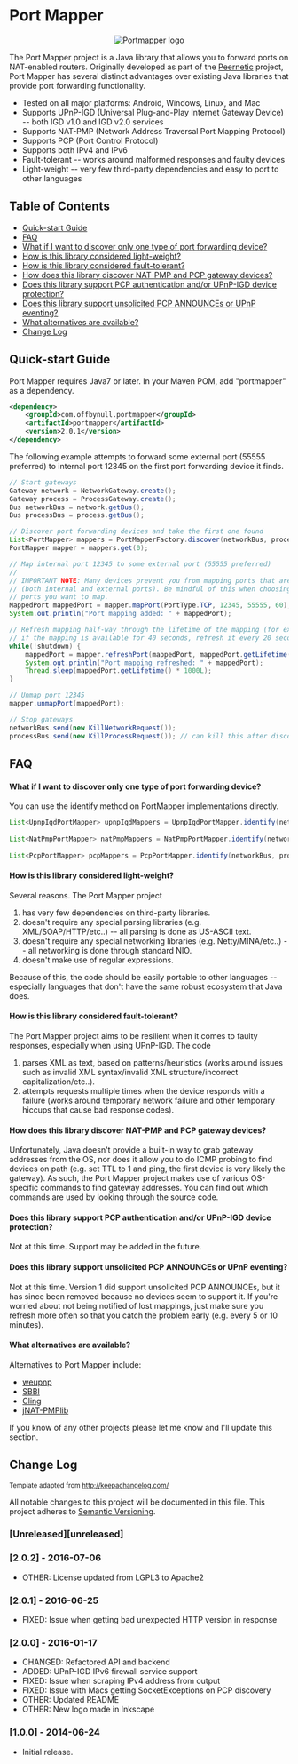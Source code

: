 # Port Mapper

<p align="center"><img src ="../gh-pages/logo.png" alt="Portmapper logo" /></p>

The Port Mapper project is a Java library that allows you to forward ports on NAT-enabled routers. Originally developed as part of the [Peernetic](https://github.com/offbynull/peernetic) project, Port Mapper has several distinct advantages over existing Java libraries that provide port forwarding functionality.

* Tested on all major platforms: Android, Windows, Linux, and Mac
* Supports UPnP-IGD (Universal Plug-and-Play Internet Gateway Device) -- both IGD v1.0 and IGD v2.0 services
* Supports NAT-PMP (Network Address Traversal Port Mapping Protocol)
* Supports PCP (Port Control Protocol)
* Supports both IPv4 and IPv6
* Fault-tolerant -- works around malformed responses and faulty devices
* Light-weight -- very few third-party dependencies and easy to port to other languages

## Table of Contents

 * [Quick-start Guide](#quick-start-guide)
 * [FAQ](#faq)
  * [What if I want to discover only one type of port forwarding device?](#what-if-i-want-to-discover-only-one-type-of-port-forwarding-device)
  * [How is this library considered light-weight?](#how-is-this-library-considered-light-weight)
  * [How is this library considered fault-tolerant?](#how-is-this-library-considered-fault-tolerant)
  * [How does this library discover NAT-PMP and PCP gateway devices?](#how-does-this-library-discover-nat-pmp-and-pcp-gateway-devices)
  * [Does this library support PCP authentication and/or UPnP-IGD device protection?](#does-this-library-support-pcp-authentication-andor-upnp-igd-device-protection)
  * [Does this library support unsolicited PCP ANNOUNCEs or UPnP eventing?](#does-this-library-support-unsolicited-pcp-announces-or-upnp-eventing)
  * [What alternatives are available?](#what-alternatives-are-available)
 * [Change Log](#change-log)

## Quick-start Guide

Port Mapper requires Java7 or later. In your Maven POM, add "portmapper" as a dependency.

```xml
<dependency>
    <groupId>com.offbynull.portmapper</groupId>
    <artifactId>portmapper</artifactId>
    <version>2.0.1</version>
</dependency>
```


The following example attempts to forward some external port (55555 preferred) to internal port 12345 on the first port forwarding device it finds.

```java
// Start gateways
Gateway network = NetworkGateway.create();
Gateway process = ProcessGateway.create();
Bus networkBus = network.getBus();
Bus processBus = process.getBus();

// Discover port forwarding devices and take the first one found
List<PortMapper> mappers = PortMapperFactory.discover(networkBus, processBus);
PortMapper mapper = mappers.get(0);

// Map internal port 12345 to some external port (55555 preferred)
//
// IMPORTANT NOTE: Many devices prevent you from mapping ports that are <= 1024
// (both internal and external ports). Be mindful of this when choosing which
// ports you want to map.
MappedPort mappedPort = mapper.mapPort(PortType.TCP, 12345, 55555, 60);
System.out.println("Port mapping added: " + mappedPort);

// Refresh mapping half-way through the lifetime of the mapping (for example,
// if the mapping is available for 40 seconds, refresh it every 20 seconds)
while(!shutdown) {
    mappedPort = mapper.refreshPort(mappedPort, mappedPort.getLifetime() / 2L);
    System.out.println("Port mapping refreshed: " + mappedPort);
    Thread.sleep(mappedPort.getLifetime() * 1000L);
}

// Unmap port 12345
mapper.unmapPort(mappedPort);

// Stop gateways
networkBus.send(new KillNetworkRequest());
processBus.send(new KillProcessRequest()); // can kill this after discovery
```

## FAQ

#### What if I want to discover only one type of port forwarding device?

You can use the identify method on PortMapper implementations directly.

```java
List<UpnpIgdPortMapper> upnpIgdMappers = UpnpIgdPortMapper.identify(networkBus);
        
List<NatPmpPortMapper> natPmpMappers = NatPmpPortMapper.identify(networkBus, processBus, additionalIps);
        
List<PcpPortMapper> pcpMappers = PcpPortMapper.identify(networkBus, processBus, additionalIps);
```

#### How is this library considered light-weight?

Several reasons. The Port Mapper project

1. has very few dependencies on third-party libraries.
1. doesn't require any special parsing libraries (e.g. XML/SOAP/HTTP/etc..) -- all parsing is done as US-ASCII text.
1. doesn't require any special networking libraries (e.g. Netty/MINA/etc..) -- all networking is done through standard NIO.
1. doesn't make use of regular expressions.

Because of this, the code should be easily portable to other languages -- especially languages that don't have the same robust ecosystem that Java does.

#### How is this library considered fault-tolerant?

The Port Mapper project aims to be resilient when it comes to faulty responses, especially when using UPnP-IGD. The code

1. parses XML as text, based on patterns/heuristics (works around issues such as invalid XML syntax/invalid XML structure/incorrect capitalization/etc..).
1. attempts requests multiple times when the device responds with a failure (works around temporary network failure and other temporary hiccups that cause bad response codes).

#### How does this library discover NAT-PMP and PCP gateway devices?

Unfortunately, Java doesn't provide a built-in way to grab gateway addresses from the OS, nor does it allow you to do ICMP probing to find devices on path (e.g. set TTL to 1 and ping, the first device is very likely the gateway). As such, the Port Mapper project makes use of various OS-specific commands to find gateway addresses. You can find out which commands are used by looking through the source code.

#### Does this library support PCP authentication and/or UPnP-IGD device protection?

Not at this time. Support may be added in the future.

#### Does this library support unsolicited PCP ANNOUNCEs or UPnP eventing?

Not at this time. Version 1 did support unsolicited PCP ANNOUNCEs, but it has since been removed because no devices seem to support it. If you're worried about not being notified of lost mappings, just make sure you refresh more often so that you catch the problem early (e.g. every 5 or 10 minutes).

#### What alternatives are available?

Alternatives to Port Mapper include:

* [weupnp](https://github.com/bitletorg/weupnp)
* [SBBI](https://sourceforge.net/projects/upnplibmobile/)
* [Cling](http://4thline.org/projects/cling/)
* [jNAT-PMPlib](http://sourceforge.net/projects/jnat-pmplib/)

If you know of any other projects please let me know and I'll update this section.

## Change Log
<sub>Template adapted from http://keepachangelog.com/</sub>

All notable changes to this project will be documented in this file.
This project adheres to [Semantic Versioning](http://semver.org/).

### [Unreleased][unreleased]

### [2.0.2] - 2016-07-06
- OTHER: License updated from LGPL3 to Apache2

### [2.0.1] - 2016-06-25
- FIXED: Issue when getting bad unexpected HTTP version in response

### [2.0.0] - 2016-01-17
- CHANGED: Refactored API and backend
- ADDED: UPnP-IGD IPv6 firewall service support
- FIXED: Issue when scraping IPv4 address from output
- FIXED: Issue with Macs getting SocketExceptions on PCP discovery
- OTHER: Updated README
- OTHER: New logo made in Inkscape

### [1.0.0] - 2014-06-24
- Initial release.
